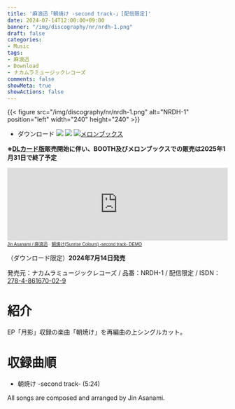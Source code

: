 ```yaml
---
title: '麻浪迅「朝焼け -second track-」[配信限定]'
date: 2024-07-14T12:00:00+09:00
banner: "/img/discography/nr/nrdh-1.png"
draft: false
categories:
- Music
tags:
- 麻浪迅
- Download
- ナカムラミュージックレコーズ
comments: false
showMeta: true
showActions: false
---
```

{{< figure src="/img/discography/nr/nrdh-1.png" alt="NRDH-1" position="left" width="240" height="240" >}}

- ダウンロード
<a href="https://nmimusic.booth.pm/items/5916436" target="_blank"><img src="/img/banner/nmi_music_store.png"></a>
<a href="https://jinasanami.bandcamp.com/album/sunrise-colours-second-track" target="_blank"><img src="/img/banner/bandcamp_banner.png"></a>
<a href="https://www.melonbooks.co.jp/detail/detail.php?product_id=2674946" target="_blank"><img src="/img/banner/melon_banner.gif" alt="メロンブックス"></a>

**※[DLカード版](/music/nrmh-1)販売開始に伴い、BOOTH及びメロンブックスでの販売は2025年1月31日で終了予定**

<iframe width="100%" height="166" scrolling="no" frameborder="no" allow="autoplay" src="https://w.soundcloud.com/player/?url=https%3A//api.soundcloud.com/tracks/1871221356&color=%23ff5500&auto_play=false&hide_related=false&show_comments=true&show_user=true&show_reposts=false&show_teaser=true"></iframe><div style="font-size: 10px; color: #cccccc;line-break: anywhere;word-break: normal;overflow: hidden;white-space: nowrap;text-overflow: ellipsis; font-family: Interstate,Lucida Grande,Lucida Sans Unicode,Lucida Sans,Garuda,Verdana,Tahoma,sans-serif;font-weight: 100;"><a href="https://soundcloud.com/hayatehay" title="Jin Asanami / 麻浪迅" target="_blank">Jin Asanami / 麻浪迅</a> · <a href="https://soundcloud.com/hayatehay/sunrise-colours-second-track-demo" title="朝焼け(Sunrise Colours) -second track- DEMO" target="_blank">朝焼け(Sunrise Colours) -second track- DEMO</a></div>

（ダウンロード限定）**2024年7月14日発売**

発売元：ナカムラミュージックレコーズ / 品番：NRDH-1 / 配信限定 / ISDN：[278-4-861670-02-9](https://isdn.jp/2784861670029)

# 紹介
EP「月影」収録の楽曲「朝焼け」を再編曲の上シングルカット。

# 収録曲順
- 朝焼け -second track- (5:24)

All songs are composed and arranged by Jin Asanami.
